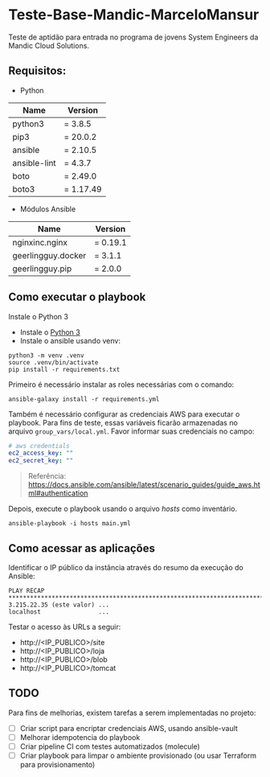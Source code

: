 # Teste-Base-Mandic-MarceloMansur
Teste de aptidão para entrada no programa de jovens System Engineers da Mandic Cloud Solutions.


## Requisitos:

- Python
  
| Name | Version |
|------|---------|
| python3 | = 3.8.5 |
| pip3 | = 20.0.2 |
| ansible | = 2.10.5 |
| ansible-lint | = 4.3.7 |
| boto | = 2.49.0 |
| boto3 | = 1.17.49 |

- Módulos Ansible

| Name | Version |
|------|---------|
| nginxinc.nginx | = 0.19.1 |
| geerlingguy.docker | = 3.1.1 |
| geerlingguy.pip | = 2.0.0 |


## Como executar o playbook

Instale o Python 3

 - Instale o [Python 3](https://www.python.org/downloads/)
 - Instale o ansible usando venv:

```
python3 -m venv .venv
source .venv/bin/activate
pip install -r requirements.txt
```

Primeiro é necessário instalar as roles necessárias com o comando:

```
ansible-galaxy install -r requirements.yml
```

Também é necessário configurar as credenciais AWS para executar o playbook. Para fins de teste, essas variáveis ficarão armazenadas no arquivo `group_vars/local.yml`. Favor informar suas credenciais no campo:

```yml
# aws credentials
ec2_access_key: ""
ec2_secret_key: ""
```

> Referência: https://docs.ansible.com/ansible/latest/scenario_guides/guide_aws.html#authentication


Depois, execute o playbook usando o arquivo _hosts_ como inventário.

```
ansible-playbook -i hosts main.yml
```

## Como acessar as aplicações

Identificar o IP público da instância através do resumo da execução do Ansible:

```
PLAY RECAP *******************************************************************************************************
3.215.22.35 (este valor) ...
localhost                ...
```

Testar o acesso às URLs a seguir:
- http://<IP_PUBLICO>/site
- http://<IP_PUBLICO>/loja
- http://<IP_PUBLICO>/blob
- http://<IP_PUBLICO>/tomcat

## TODO

Para fins de melhorias, existem tarefas a serem implementadas no projeto:
- [ ] Criar script para encriptar credenciais AWS, usando ansible-vault
- [ ] Melhorar idempotencia do playbook
- [ ] Criar pipeline CI com testes automatizados (molecule)
- [ ] Criar playbook para limpar o ambiente provisionado (ou usar Terraform para provisionamento)
